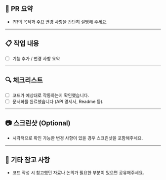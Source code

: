 ## 📌 PR 요약
- PR의 목적과 주요 변경 사항을 간단히 설명해 주세요.

---

## 📋 작업 내용
- [ ] 기능 추가 / 변경 사항 요약

---

## 🔍 체크리스트
- [ ] 코드가 예상대로 작동하는지 확인했습니다.
- [ ] 문서화를 완료했습니다 (API 명세서, Readme 등).

---

## 📷 스크린샷 (Optional)
- 시각적으로 확인 가능한 변경 사항이 있을 경우 스크린샷을 포함해주세요.

---

## 📝 기타 참고 사항
- 코드 작성 시 참고했던 자료나 논의가 필요한 부분이 있으면 공유해주세요.